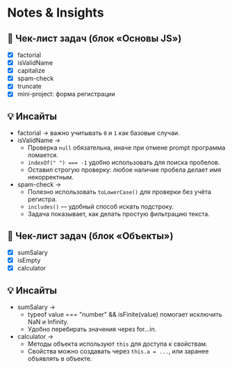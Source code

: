 # Notes & Insights

## 📌 Чек-лист задач (блок «Основы JS»)

- [x] factorial
- [x] isValidName
- [x] capitalize
- [x] spam-check
- [x] truncate
- [x] mini-project: форма регистрации

## 💡 Инсайты

- factorial → важно учитывать `0` и `1` как базовые случаи.
- isValidName →
  - Проверка `null` обязательна, иначе при отмене prompt программа ломается.
  - `indexOf(" ") === -1` удобно использовать для поиска пробелов.
  - Оставил строгую проверку: любое наличие пробела делает имя некорректным.
- spam-check →
  - Полезно использовать `toLowerCase()` для проверки без учёта регистра.
  - `includes()` — удобный способ искать подстроку.
  - Задача показывает, как делать простую фильтрацию текста.

## 📌 Чек-лист задач (блок «Объекты»)

- [x] sumSalary
- [x] isEmpty
- [x] calculator

## 💡 Инсайты

- sumSalary →
  - typeof value === "number" && isFinite(value) помогает исключить NaN и Infinity.
  - Удобно перебирать значения через for...in.
- calculator →
  - Методы объекта используют `this` для доступа к свойствам.
  - Свойства можно создавать через `this.a = ...`, или заранее объявлять в объекте.
